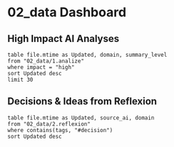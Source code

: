 # 02_data Dashboard

## High Impact AI Analyses
```dataview
table file.mtime as Updated, domain, summary_level
from "02_data/1.analize"
where impact = "high"
sort Updated desc
limit 30
```

## Decisions & Ideas from Reflexion
```dataview
table file.mtime as Updated, source_ai, domain
from "02_data/2.reflexion"
where contains(tags, "#decision")
sort Updated desc
``` 
